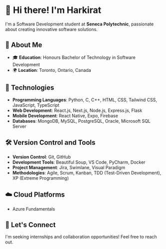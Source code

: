 # 👋 Hi there! I'm Harkirat

I'm a Software Development student at **Seneca Polytechnic**, passionate about creating innovative software solutions.

## 🚀 About Me

- 🎓 **Education**: Honours Bachelor of Technology in Software Development
- 🌍 **Location**: Toronto, Ontario, Canada

## 🔧 Technologies

- **Programming Languages**: Python, C, C++, HTML, CSS, Tailwind CSS, JavaScript, TypeScript
- **Web Development**: React.js, Next.js, Node.js, Express.js, Flask
- **Mobile Development**: React Native, Expo, Firebase
- **Databases**: MongoDB, MySQL, PostgreSQL, Oracle, Microsoft SQL Server

## 🛠 Version Control and Tools

- **Version Control**: Git, GitHub
- **Development Tools**: Beautiful Soup, VS Code, PyCharm, Docker
- **Project Management**: Jira, Swimlane, Visual Paradigm
- **Methodologies**: Agile, Scrum, Kanban, TDD (Test-Driven Development), XP (Extreme Programming)

## ☁️ Cloud Platforms

- Azure Fundamentals

## 💬 Let's Connect

I'm seeking internships and collaboration opportunities! Feel free to reach out.
